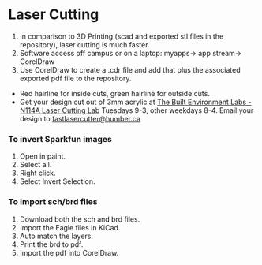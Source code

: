 # Laser Cutting
1. In comparison to 3D Printing (scad and exported stl files in the repository), laser cutting is much faster.
2. Software access off campus or on a laptop: myapps-> app stream-> CorelDraw
3. Use CorelDraw to create a .cdr file and add that plus the associated exported pdf file to the repository.
- Red hairline for inside cuts, green hairline for outside cuts.
- Get your design cut out of 3mm acrylic at [The Built Environment Labs - N114A Laser Cutting Lab](https://designandbuiltlabs.simplybook.me/v2/#book/category/2/service/11/count/1/) Tuesdays 9-3, other weekdays 8-4. Email your design to fastlasercutter@humber.ca 

### To invert Sparkfun images
1. Open in paint.
2. Select all.
3. Right click.
4. Select Invert Selection.

### To import sch/brd files
1. Download both the sch and brd files.
2. Import the Eagle files in KiCad.
3. Auto match the layers.
4. Print the brd to pdf.
5. Import the pdf into CorelDraw.
